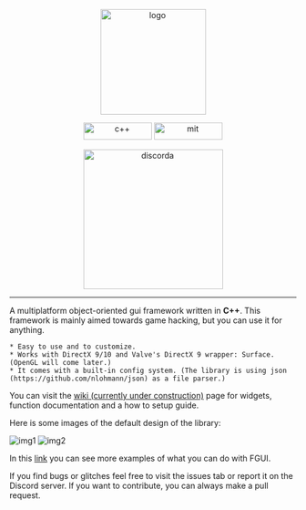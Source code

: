 <p align="center">
  <img width="185" src="resources/repo/fgui_logo.png" alt="logo">
</p>

<p align="center">
    <a href="https://en.wikipedia.org/wiki/C%2B%2B"><img width="120" height="30" src="resources/repo/language.svg" alt="c++"></a>
    <a href="https://github.com/otvv/fgui/blob/master/LICENSE"><img width="120" height="30" src="resources/repo/license.svg" alt="mit"></a>
</p>

<p align="center"> 
  <a href="https://discord.gg/jF3psdk"><img width="245" src="https://discord.com/api/guilds/626007641037996073/widget.png?style=banner3" alt="discorda"></a>
</p>

***

A multiplatform object-oriented gui framework written in **C++**. This framework is mainly aimed towards game hacking, but you can use it for anything.

	* Easy to use and to customize.
	* Works with DirectX 9/10 and Valve's DirectX 9 wrapper: Surface. (OpenGL will come later.)
	* It comes with a built-in config system. (The library is using json (https://github.com/nlohmann/json) as a file parser.)

You can visit the [wiki (currently under construction)](https://github.com/otvv/fgui/wiki) page for widgets, function documentation and a how to setup guide.

Here is some images of the default design of the library:

![img1](resources/repo/fgui_default_layout_1.png)
![img2](resources/repo/fgui_default_layout_2.png)

In this [link](https://github.com/otvv/fgui/tree/master/resources) you can see more examples of what you can do with FGUI.

If you find bugs or glitches feel free to visit the issues tab or report it on the Discord server. 
If you want to contribute, you can always make a pull request.
